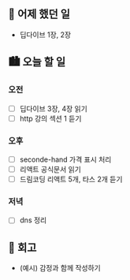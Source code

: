 ## 🌃 어제 했던 일

- 딥다이브 1장, 2장

## 🏙️ 오늘 할 일

### 오전

- [ ] 딥다이브 3장, 4장 읽기
- [ ] http 강의 섹션 1 듣기

### 오후

- [ ] seconde-hand 가격 표시 처리
- [ ] 리액트 공식문서 읽기
- [ ] 드림코딩 리액트 5개, 타스 2개 듣기

### 저녁
- [ ] dns 정리

## 🌆 회고
- (예시) 감정과 함께 작성하기